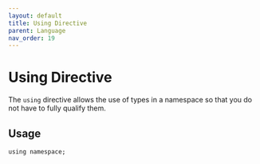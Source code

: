 ```yaml
---
layout: default
title: Using Directive
parent: Language
nav_order: 19
---
```


# Using Directive

The `using` directive allows the use of types in a namespace so that you do not have to fully qualify them.

## Usage

```
using namespace;
```